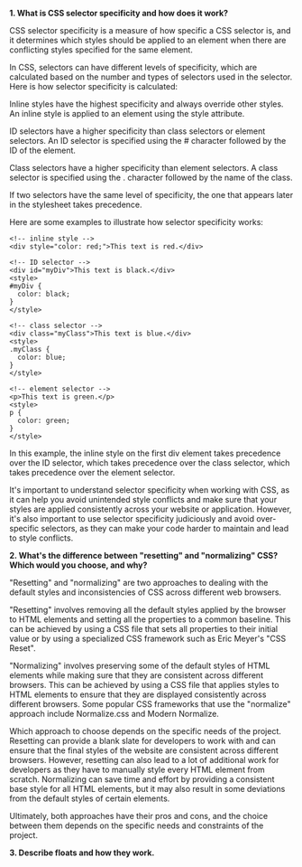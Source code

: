 <strong>1. What is CSS selector specificity and how does it work?</strong>

CSS selector specificity is a measure of how specific a CSS selector is, and it determines which styles should be applied to an element when there are conflicting styles specified for the same element.

In CSS, selectors can have different levels of specificity, which are calculated based on the number and types of selectors used in the selector. Here is how selector specificity is calculated:

Inline styles have the highest specificity and always override other styles. An inline style is applied to an element using the style attribute.

ID selectors have a higher specificity than class selectors or element selectors. An ID selector is specified using the # character followed by the ID of the element.

Class selectors have a higher specificity than element selectors. A class selector is specified using the . character followed by the name of the class.

If two selectors have the same level of specificity, the one that appears later in the stylesheet takes precedence.

Here are some examples to illustrate how selector specificity works:

```
<!-- inline style -->
<div style="color: red;">This text is red.</div>

<!-- ID selector -->
<div id="myDiv">This text is black.</div>
<style>
#myDiv {
  color: black;
}
</style>

<!-- class selector -->
<div class="myClass">This text is blue.</div>
<style>
.myClass {
  color: blue;
}
</style>

<!-- element selector -->
<p>This text is green.</p>
<style>
p {
  color: green;
}
</style>

```

In this example, the inline style on the first div element takes precedence over the ID selector, which takes precedence over the class selector, which takes precedence over the element selector.

It's important to understand selector specificity when working with CSS, as it can help you avoid unintended style conflicts and make sure that your styles are applied consistently across your website or application. However, it's also important to use selector specificity judiciously and avoid over-specific selectors, as they can make your code harder to maintain and lead to style conflicts.

<strong>2. What's the difference between "resetting" and "normalizing" CSS? Which would you choose, and why?</strong>

"Resetting" and "normalizing" are two approaches to dealing with the default styles and inconsistencies of CSS across different web browsers.

"Resetting" involves removing all the default styles applied by the browser to HTML elements and setting all the properties to a common baseline. This can be achieved by using a CSS file that sets all properties to their initial value or by using a specialized CSS framework such as Eric Meyer's "CSS Reset".

"Normalizing" involves preserving some of the default styles of HTML elements while making sure that they are consistent across different browsers. This can be achieved by using a CSS file that applies styles to HTML elements to ensure that they are displayed consistently across different browsers. Some popular CSS frameworks that use the "normalize" approach include Normalize.css and Modern Normalize.

Which approach to choose depends on the specific needs of the project. Resetting can provide a blank slate for developers to work with and can ensure that the final styles of the website are consistent across different browsers. However, resetting can also lead to a lot of additional work for developers as they have to manually style every HTML element from scratch. Normalizing can save time and effort by providing a consistent base style for all HTML elements, but it may also result in some deviations from the default styles of certain elements.

Ultimately, both approaches have their pros and cons, and the choice between them depends on the specific needs and constraints of the project.

<strong>3. Describe floats and how they work.</strong>

